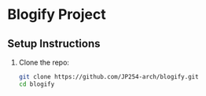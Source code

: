 # Blogify Project

## Setup Instructions

1. Clone the repo:
   ```bash
   git clone https://github.com/JP254-arch/blogify.git
   cd blogify
